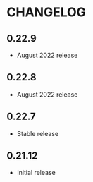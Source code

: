 # CHANGELOG

## 0.22.9

* August 2022 release

## 0.22.8

* August 2022 release

## 0.22.7

* Stable release

## 0.21.12

* Initial release
